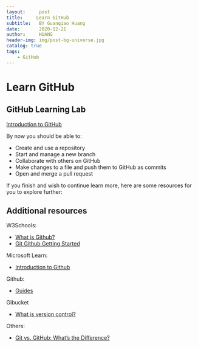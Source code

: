 ```yaml
---
layout:     post
title:     Learn GitHub
subtitle:   BY Guanqiao Huang
date:       2020-12-21
author:     HUANG
header-img: img/post-bg-universe.jpg
catalog: true
tags:
    - GitHub
---
```

# Learn GitHub
## GitHub Learning Lab

[Introduction to GitHub](https://lab.github.com/githubtraining/introduction-to-github)

By now you should be able to: 

- Create and use a repository
- Start and manage a new branch
- Collaborate with others on GitHub
- Make changes to a file and push them to GitHub as commits
- Open and merge a pull request

If you finish and wish to continue learn more, here are some resources for you to explore further:

## Additional resources
W3Schools: 
- [What is Github?](https://www.w3schools.com/whatis/whatis_github.asp)
- [Git Github Getting Started](https://www.w3schools.com/git/git_remote_getstarted.asp)

Microsoft Learn: 
- [Introduction to Github](https://docs.microsoft.com/en-us/learn/modules/introduction-to-github/)

Github: 
- [Guides](https://guides.github.com/)

Gibucket
- [What is version control?](https://www.atlassian.com/git/tutorials/what-is-version-control)

Others:
- [Git vs. GitHub: What’s the Difference?](https://blog.devmountain.com/git-vs-github-whats-the-difference/)